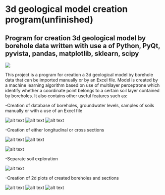 # 3d geological model creation program(unfinished)
## Program for creation 3d geological model by borehole data written with use a of Python, PyQt, pyvista, pandas, matplotlib, sklearn, scipy
![](https://github.com/renat3424/3d-geological-model-creation-program/blob/master/3dmodelcreation.gif)


This project is a program for creation a 3d geological model by borehole data that can be imported manually or by an Excel file. Model is created by a machine learning algorithm based on use of multilayer perceptrone which identify whether a coordinate point belongs to a certain soil layer contained by boreholes. It also contains other useful features such as:



-Creation of database of boreholes, groundwater levels, samples of soils manually or with a use of an Excel file

![alt text](https://github.com/renat3424/3d-geological-model-creation-program/blob/master/%D0%91%D0%B5%D0%B7%D1%8B%D0%BC%D1%8F%D0%BD%D0%BD%D1%8B%D0%B91.png)
![alt text](https://github.com/renat3424/3d-geological-model-creation-program/blob/master/%D0%91%D0%B5%D0%B7%D1%8B%D0%BC%D1%8F%D0%BD%D0%BD%D1%8B%D0%B93.png)
![alt text](https://github.com/renat3424/3d-geological-model-creation-program/blob/master/%D0%A1%D0%BD%D0%B8%D0%BC%D0%BE%D0%BA3.PNG)



-Creation of either longitudinal or cross sections

![alt text](https://github.com/renat3424/3d-geological-model-creation-program/blob/master/%D0%A1%D0%BD%D0%B8%D0%BC%D0%BE%D0%BA6.PNG)
![alt text](https://github.com/renat3424/3d-geological-model-creation-program/blob/master/%D0%91%D0%B5%D0%B7%D1%8B%D0%BC%D1%8F%D0%BD%D0%BD%D1%8B%D0%B95.png)

![alt text](https://github.com/renat3424/3d-geological-model-creation-program/blob/master/%D0%A1%D0%BD%D0%B8%D0%BC%D0%BE%D0%BA9.PNG)





-Separate soil exploration

![alt text](https://github.com/renat3424/3d-geological-model-creation-program/blob/master/%D0%A1%D0%BD%D0%B8%D0%BC%D0%BE%D0%BA.PNG)



-Creation of 2d plots of created boreholes and sections

![alt text](https://github.com/renat3424/3d-geological-model-creation-program/blob/master/%D0%A1%D0%BD%D0%B8%D0%BC%D0%BE%D0%BA8.PNG)
![alt text](https://github.com/renat3424/3d-geological-model-creation-program/blob/master/%D0%A1%D0%BD%D0%B8%D0%BC%D0%BE%D0%BA11.PNG)
![alt text](https://github.com/renat3424/3d-geological-model-creation-program/blob/master/geoassystantscreen.png)
